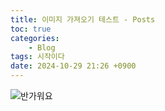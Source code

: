 ```yaml
---
title: 이미지 가져오기 테스트 - Posts
toc: true
categories:	
    - Blog
tags: 시작이다
date: 2024-10-29 21:26 +0900
---
```

![반가워요](https://img1.daumcdn.net/thumb/R1280x0/?scode=mtistory2&fname=https%3A%2F%2Fblog.kakaocdn.net%2Fdn%2FDvKoj%2Fbtr7funYCiL%2F9KFP9nqM19WrgLlOOQV5F0%2Fimg.jpg)
